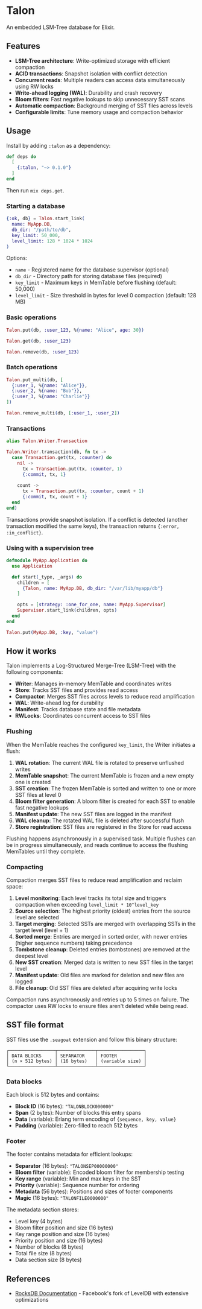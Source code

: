 # Talon

An embedded LSM-Tree database for Elixir.

## Features

- **LSM-Tree architecture**: Write-optimized storage with efficient compaction
- **ACID transactions**: Snapshot isolation with conflict detection
- **Concurrent reads**: Multiple readers can access data simultaneously using RW locks
- **Write-ahead logging (WAL)**: Durability and crash recovery
- **Bloom filters**: Fast negative lookups to skip unnecessary SST scans
- **Automatic compaction**: Background merging of SST files across levels
- **Configurable limits**: Tune memory usage and compaction behavior

## Usage

Install by adding `:talon` as a dependency:
```elixir
def deps do
  [
    {:talon, "~> 0.1.0"}
  ]
end
```
Then run `mix deps.get`.

### Starting a database

```elixir
{:ok, db} = Talon.start_link(
  name: MyApp.DB,
  db_dir: "/path/to/db",
  key_limit: 50_000,
  level_limit: 128 * 1024 * 1024
)
```

Options:
- `name` - Registered name for the database supervisor (optional)
- `db_dir` - Directory path for storing database files (required)
- `key_limit` - Maximum keys in MemTable before flushing (default: 50,000)
- `level_limit` - Size threshold in bytes for level 0 compaction (default: 128 MB)

### Basic operations

```elixir
Talon.put(db, :user_123, %{name: "Alice", age: 30})

Talon.get(db, :user_123)

Talon.remove(db, :user_123)
```

### Batch operations

```elixir
Talon.put_multi(db, [
  {:user_1, %{name: "Alice"}},
  {:user_2, %{name: "Bob"}},
  {:user_3, %{name: "Charlie"}}
])

Talon.remove_multi(db, [:user_1, :user_2])
```

### Transactions

```elixir
alias Talon.Writer.Transaction

Talon.Writer.transaction(db, fn tx ->
  case Transaction.get(tx, :counter) do
    nil ->
      tx = Transaction.put(tx, :counter, 1)
      {:commit, tx, 1}
    
    count ->
      tx = Transaction.put(tx, :counter, count + 1)
      {:commit, tx, count + 1}
  end
end)
```

Transactions provide snapshot isolation. If a conflict is detected (another transaction modified the same keys), the transaction returns `{:error, :in_conflict}`.

### Using with a supervision tree

```elixir
defmodule MyApp.Application do
  use Application

  def start(_type, _args) do
    children = [
      {Talon, name: MyApp.DB, db_dir: "/var/lib/myapp/db"}
    ]

    opts = [strategy: :one_for_one, name: MyApp.Supervisor]
    Supervisor.start_link(children, opts)
  end
end

Talon.put(MyApp.DB, :key, "value")
```

## How it works

Talon implements a Log-Structured Merge-Tree (LSM-Tree) with the following components:

- **Writer**: Manages in-memory MemTable and coordinates writes
- **Store**: Tracks SST files and provides read access
- **Compactor**: Merges SST files across levels to reduce read amplification
- **WAL**: Write-ahead log for durability
- **Manifest**: Tracks database state and file metadata
- **RWLocks**: Coordinates concurrent access to SST files

### Flushing

When the MemTable reaches the configured `key_limit`, the Writer initiates a flush:

1. **WAL rotation**: The current WAL file is rotated to preserve unflushed writes
2. **MemTable snapshot**: The current MemTable is frozen and a new empty one is created
3. **SST creation**: The frozen MemTable is sorted and written to one or more SST files at level 0
4. **Bloom filter generation**: A bloom filter is created for each SST to enable fast negative lookups
5. **Manifest update**: The new SST files are logged in the manifest
6. **WAL cleanup**: The rotated WAL file is deleted after successful flush
7. **Store registration**: SST files are registered in the Store for read access

Flushing happens asynchronously in a supervised task. Multiple flushes can be in progress simultaneously, and reads continue to access the flushing MemTables until they complete.

### Compacting

Compaction merges SST files to reduce read amplification and reclaim space:

1. **Level monitoring**: Each level tracks its total size and triggers compaction when exceeding `level_limit * 10^level_key`
2. **Source selection**: The highest priority (oldest) entries from the source level are selected
3. **Target merging**: Selected SSTs are merged with overlapping SSTs in the target level (level + 1)
4. **Sorted merge**: Entries are merged in sorted order, with newer entries (higher sequence numbers) taking precedence
5. **Tombstone cleanup**: Deleted entries (tombstones) are removed at the deepest level
6. **New SST creation**: Merged data is written to new SST files in the target level
7. **Manifest update**: Old files are marked for deletion and new files are logged
8. **File cleanup**: Old SST files are deleted after acquiring write locks

Compaction runs asynchronously and retries up to 5 times on failure. The compactor uses RW locks to ensure files aren't deleted while being read.

## SST file format

SST files use the `.seagoat` extension and follow this binary structure:

```
┌─────────────────┬──────────────┬─────────────────┐
│ DATA BLOCKS     │ SEPARATOR    │ FOOTER          │
│ (n × 512 bytes) │ (16 bytes)   │ (variable size) │
└─────────────────┴──────────────┴─────────────────┘
```

### Data blocks

Each block is 512 bytes and contains:
- **Block ID** (16 bytes): `"TALONBLOCK000000"`
- **Span** (2 bytes): Number of blocks this entry spans
- **Data** (variable): Erlang term encoding of `{sequence, key, value}`
- **Padding** (variable): Zero-filled to reach 512 bytes

### Footer

The footer contains metadata for efficient lookups:
- **Separator** (16 bytes): `"TALONSEP00000000"`
- **Bloom filter** (variable): Encoded bloom filter for membership testing
- **Key range** (variable): Min and max keys in the SST
- **Priority** (variable): Sequence number for ordering
- **Metadata** (56 bytes): Positions and sizes of footer components
- **Magic** (16 bytes): `"TALONFILE0000000"`

The metadata section stores:
- Level key (4 bytes)
- Bloom filter position and size (16 bytes)
- Key range position and size (16 bytes)
- Priority position and size (16 bytes)
- Number of blocks (8 bytes)
- Total file size (8 bytes)
- Data section size (8 bytes)

## References

- [RocksDB Documentation](https://github.com/facebook/rocksdb/wiki) - Facebook's fork of LevelDB with extensive optimizations
